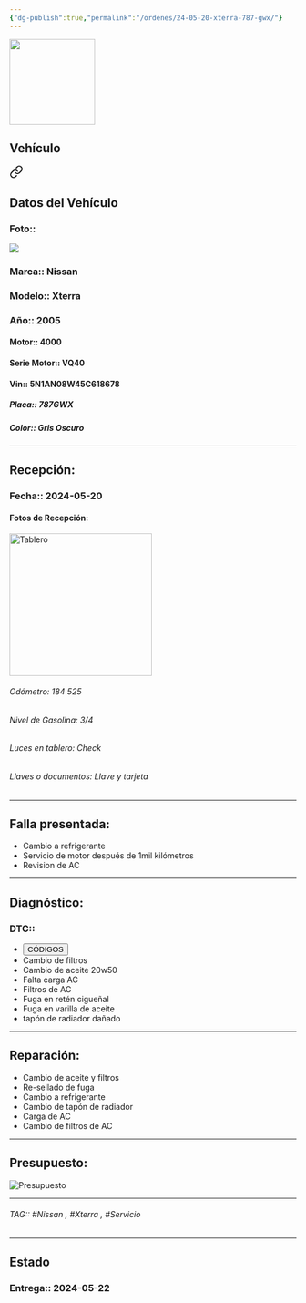 ```yaml
---
{"dg-publish":true,"permalink":"/ordenes/24-05-20-xterra-787-gwx/"}
---
```


<img src="https://lh3.googleusercontent.com/d/137fl3TIZ0-PU8b-Pt0bsjclwHub_u78G" width="150">

## Vehículo

<div class="transclusion internal-embed is-loaded"><a class="markdown-embed-link" href="/vehiculos/nissan/xterra-787-gwx/#datos-del-vehiculo" aria-label="Open link"><svg xmlns="http://www.w3.org/2000/svg" width="24" height="24" viewBox="0 0 24 24" fill="none" stroke="currentColor" stroke-width="2" stroke-linecap="round" stroke-linejoin="round" class="svg-icon lucide-link"><path d="M10 13a5 5 0 0 0 7.54.54l3-3a5 5 0 0 0-7.07-7.07l-1.72 1.71"></path><path d="M14 11a5 5 0 0 0-7.54-.54l-3 3a5 5 0 0 0 7.07 7.07l1.71-1.71"></path></svg></a><div class="markdown-embed">



## Datos del Vehículo 
### Foto:: 
<img src="https://lh3.googleusercontent.com/d/1_h_CuAHBoVBHl2vy2NCHXiEYG4qHtdfL">

### Marca:: Nissan
### Modelo:: Xterra
### Año:: 2005
#### Motor:: 4000
#### Serie Motor:: VQ40
#### Vin:: 5N1AN08W45C618678
##### Placa:: 787GWX
##### Color:: Gris Oscuro
---


</div></div>


## Recepción:
### Fecha:: 2024-05-20
#### Fotos de Recepción: 
<img src="https://lh3.googleusercontent.com/d/1_htoVtEEf4EMntn8xVw0kP0HiLu8hmRd" width="250" Alt="Tablero">

###### Odómetro: 184 525
###### Nivel de Gasolina: 3/4
###### Luces en tablero: Check
###### Llaves o documentos: Llave y tarjeta 

---

## Falla presentada:
- Cambio a refrigerante 
- Servicio de motor después de 1mil kilómetros 
- Revision de AC


---

## Diagnóstico:
### DTC:: 

- <a href="http"><button class="btn success">CÓDIGOS</button></a>
- Cambio de filtros
- Cambio de aceite 20w50
- Falta carga AC
- Filtros de AC
- Fuga en retén cigueñal
- Fuga en varilla de aceite 
- tapón de radiador dañado

---
## Reparación:
- Cambio de aceite y filtros 
- Re-sellado de fuga 
- Cambio a refrigerante 
- Cambio de tapón de radiador 
- Carga de AC
- Cambio de filtros de AC

---

## Presupuesto:

<img src="https://lh3.googleusercontent.com/d/1_ltVy23xsMr_MjB2pvuH6M2g_v4ikVLB" Alt="Presupuesto">

---

###### TAG:: #Nissan , #Xterra , #Servicio 

---

## Estado

### Entrega:: 2024-05-22


